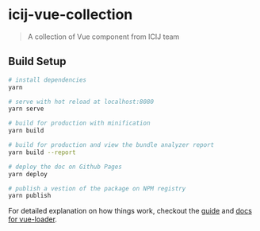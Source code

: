 # icij-vue-collection

> A collection of Vue component from ICIJ team

## Build Setup

``` bash
# install dependencies
yarn

# serve with hot reload at localhost:8080
yarn serve

# build for production with minification
yarn build

# build for production and view the bundle analyzer report
yarn build --report

# deploy the doc on Github Pages
yarn deploy

# publish a vestion of the package on NPM registry
yarn publish
```

For detailed explanation on how things work, checkout the [guide](http://vuejs-templates.github.io/webpack/) and [docs for vue-loader](http://vuejs.github.io/vue-loader).
